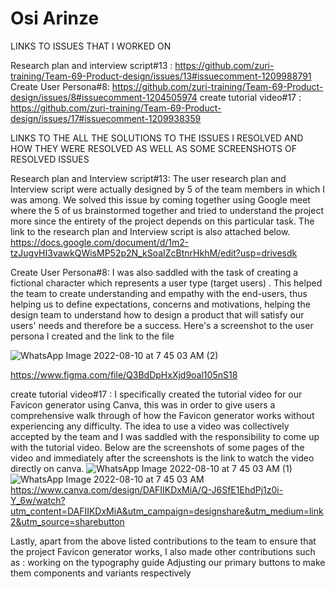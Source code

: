 # Osi Arinze
LINKS TO ISSUES THAT I WORKED ON

Research plan and interview script#13 : https://github.com/zuri-training/Team-69-Product-design/issues/13#issuecomment-1209988791
Create User Persona#8: https://github.com/zuri-training/Team-69-Product-design/issues/8#issuecomment-1204505974
create tutorial video#17 : https://github.com/zuri-training/Team-69-Product-design/issues/17#issuecomment-1209938359


LINKS TO THE ALL THE SOLUTIONS TO THE ISSUES I RESOLVED AND HOW THEY WERE RESOLVED AS WELL AS SOME SCREENSHOTS OF RESOLVED ISSUES

Research plan and Interview script#13:  The user research plan and Interview script were actually designed by 5 of the team members in which I was among. We solved this issue by coming together using Google meet where the 5 of us brainstormed together and tried to understand the project more since the entirety of the project depends on this particular task. The link to the research plan and Interview script is also attached below.
https://docs.google.com/document/d/1m2-tzJugvHI3vawkQWisMP52p2N_kSoaIZcBtnrHkhM/edit?usp=drivesdk


Create User Persona#8:  I was also saddled with the task of creating a fictional character which  represents a user type (target users) . This helped the team  to create understanding and empathy with the end-users, thus helping us to define expectations, concerns and motivations, helping the design team to understand how to design a product that will satisfy our users' needs and therefore be a success. Here's a screenshot to the user persona I created and the link to the file

![WhatsApp Image 2022-08-10 at 7 45 03 AM (2)](https://user-images.githubusercontent.com/105232462/183836556-f91f021c-a626-4fd5-a18e-93cae5a7380e.jpeg)

https://www.figma.com/file/Q3BdDpHxXjd9oal105nS18


create tutorial video#17 : I specifically created the tutorial video for our Favicon generator using Canva, this was in order to give users a comprehensive walk through of how the Favicon generator works without experiencing any difficulty. The idea to use a video was collectively accepted by the team and I was saddled with the responsibility to come up with the tutorial video.  Below are the screenshots of some pages of the video and immediately after the screenshots is the  link to watch the video directly on canva.
![WhatsApp Image 2022-08-10 at 7 45 03 AM (1)](https://user-images.githubusercontent.com/105232462/183837462-7d0267bb-64fd-451b-867f-ca886c2dac48.jpeg)
![WhatsApp Image 2022-08-10 at 7 45 03 AM](https://user-images.githubusercontent.com/105232462/183837470-b229ded4-409a-4a31-ad2b-6eae5b5359db.jpeg)
https://www.canva.com/design/DAFIIKDxMiA/Q-J6SfE1EhdPj1z0i-Y_6w/watch?utm_content=DAFIIKDxMiA&utm_campaign=designshare&utm_medium=link2&utm_source=sharebutton


Lastly, apart from the above listed contributions to the team to ensure that the project Favicon generator works, I also made other contributions such as :
working on the typography guide
Adjusting our primary buttons to make them components and variants respectively


